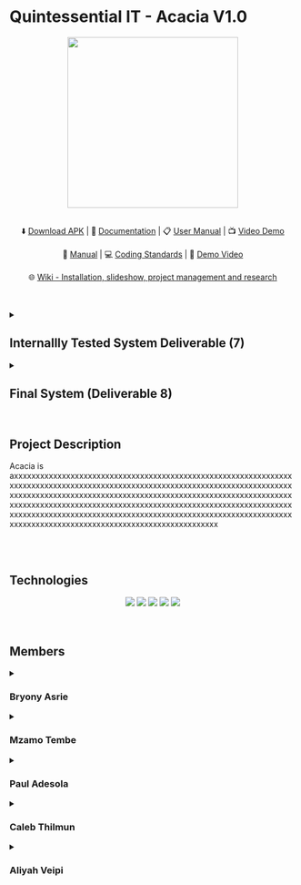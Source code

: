 # Quintessential IT - Acacia V1.0
<div class="img-container" align="center"> 
  <img height="300px" src="https://drive.google.com/uc?export=view&id=11MofvhN2ZiIfKMU1DzfDQCu-dPRbYDGU" /> <br/> <br/>
</div>

  <p align="center">
    ⬇️
    <a href="">Download APK</a>
    | 📝
    <a href="">Documentation</a>
    | 📋
    <a href="">User Manual</a>
    | 📺
    <a href="">Video Demo</a>
    <br> <br>
    📔
    <a href="">Manual</a>
    | 💻
    <a href="">Coding Standards</a>
    | 🎥 
    <a href="">Demo Video</a>
    <br> <br>
    🌐
    <a href="">Wiki - Installation, slideshow, project management and research</a>
    
  </p>
  <br />   <br />
  

  <details>
  <summary> <h2>Internallly Tested System Deliverable (7) </h2> </summary>
  <p align="left">
    🎥
    <a href=""> Demo </a>
    | 📝
    <a href=""> Documentation </a>
    | 📋
    <a href=""> Manual </a>
  </p> <br/>
  </details>
  
  <details>
  <summary> <h2> Final System (Deliverable 8) </h2> </summary>
  <p align="left">
    🎥
    <a href=""> Demo </a>
    | 📝
    <a href=""> Documentation </a>
    | 📋
    <a href=""> Manual </a>
  </p> <br/>
  </details>
  <br/>
    
<!-- Project Description  -->
<h2> Project Description </h2>
<div class="container">
  <p>Acacia is axxxxxxxxxxxxxxxxxxxxxxxxxxxxxxxxxxxxxxxxxxxxxxxxxxxxxxxxxxxxxxxxxxxxxxxxxxxxxxxxxxxxxxxxxxxxxxxxxxxxxxxxxxxxxxxxxxxxxxxxxxxxxxxxxxxxxxxxxxxxxxxxxxxxxxxxxxxxxxxxxxxxxxxxxxxxxxxxxxxxxxxxxxxxxxxxxxxxxxxxxxxxxxxxxxxxxxxxxxxxxxxxxxxxxxxxxxxxxxxxxxxxxxxxxxxxxxxxxxxxxxxxxxxxxxxxxxxxxxxxxxxxxxxxxxxxxxxxxxxxxxxxxxxxxxxxxxxxxxxxxxxxxxxxxxxxxxxxxxxxxxxxxxxxxxxxxxxxxxxxxxxxxxxxxxxx
  <p/>
</div>

<br> <br/> 

<!-- Technologies  -->
<h2> Technologies </h2>
<div class="container" align="center"> 
   <img src="https://img.shields.io/badge/Angular-DD0031?style=for-the-badge&logo=angular&logoColor=white" />
   <img src="https://img.shields.io/badge/Ionic-3880FF?style=for-the-badge&logo=ionic&logoColor=white" />
   <img src="https://img.shields.io/badge/ASP.NET-512BD4?style=for-the-badge&logo=dotnet&logoColor=white" />
   <img src="https://img.shields.io/badge/amazonaws-FF9900?style=for-the-badge&logo=amazonaws&logoColor=white" />
   <img src="https://img.shields.io/badge/SQL Server-CC2927?style=for-the-badge&logo=microsoftsqlserver&logoColor=white" />  
</div>
<br/> <br/>

  <!-- Team Members  -->
<h2> Members </h2>
  
<details>
  <summary><h3>Bryony Asrie </h3> </summary>
  <div markdown="1">
      <img align="left" height="380px" src="https://media.licdn.com/dms/image/C4E03AQHGquCksCCexg/profile-displayphoto-shrink_400_400/0/1614073989075?e=1687392000&v=beta&t=TJCXw0tiOKhGUCxr0QMpRiYY32RWe3hqYUxSZ8kS1iA" /> 
    
      <p>
        xxxxxxxxxxxxxxxxxxxxxxxxxxxxxxxxxxxxxxxxxxxxxxxxxxx
        xxxxxxxxxxxxxxxxxxxxxxxxxxxxxxxxxxxxxxxxxxxxxxxxxxx
        xxxxxxxxxxxxxxxxxxxxxxxxxxxxxxxxxxxxxxxxxxxxxxxxxxx
        xxxxxxxxxxxxxxxxxxxxxxxxxxxxxxxxxxxxxxxxxxxxxxxxxxx
        xxxxxxxxxxxxxxxxxxxxxxxxxxxxxxxxxxxxxxxxxxxxxxxxxxx
      </p>
    
  ![image](https://github-readme-stats.vercel.app/api?username=mzamotembe&theme=noctis_minimus)
    
  [![github](https://img.shields.io/badge/GitHub-100000?style=for-the-badge&logo=github&logoColor=white)](https://www.linkedin.com/in/bryony-asrie-67a469207/)
  [![linkedin](https://img.shields.io/badge/LinkedIn-0077B5?style=for-the-badge&logo=linkedin&logoColor=whit)](https://www.linkedin.com/in/bryony-asrie-67a469207/)
  </div>
 </details>
  
<details>
  <summary><h3>Mzamo Tembe</h3> </summary>
  <div markdown="1">
      <img align="left" height="380px" src="https://media.licdn.com/dms/image/D4D03AQHo1GadI5e3-w/profile-displayphoto-shrink_400_400/0/1665070269809?e=1687392000&v=beta&t=JSov-o5hE9ljd4s4hkQUdB0lWgtI4uifbY7QGUgK0pk" /> 
    
      <p>
        xxxxxxxxxxxxxxxxxxxxxxxxxxxxxxxxxxxxxxxxxxxxxxxxxxx
        xxxxxxxxxxxxxxxxxxxxxxxxxxxxxxxxxxxxxxxxxxxxxxxxxxx
        xxxxxxxxxxxxxxxxxxxxxxxxxxxxxxxxxxxxxxxxxxxxxxxxxxx
        xxxxxxxxxxxxxxxxxxxxxxxxxxxxxxxxxxxxxxxxxxxxxxxxxxx
        xxxxxxxxxxxxxxxxxxxxxxxxxxxxxxxxxxxxxxxxxxxxxxxxxxx
      </p>
    
  ![image](https://github-readme-stats.vercel.app/api?username=mzamotembe&theme=noctis_minimus)
    
  [![github](https://img.shields.io/badge/GitHub-100000?style=for-the-badge&logo=github&logoColor=white)](https://github.com/MzamoTembe)
  [![linkedin](https://img.shields.io/badge/LinkedIn-0077B5?style=for-the-badge&logo=linkedin&logoColor=whit)](https://www.linkedin.com/in/mzamotembe/)
  </div>
 </details>
  
<details>
  <summary><h3>Paul Adesola </h3> </summary>
  <div markdown="1">
      <img align="left" height="380px" src="https://media.licdn.com/dms/image/D4D03AQG_B8SwbEk3sg/profile-displayphoto-shrink_400_400/0/1676753062801?e=1687392000&v=beta&t=nyTFW41l4A9B8o3mfuoL8uJIW7zexDM1_PWF8Woiz_o" /> 
    
      <p>
        xxxxxxxxxxxxxxxxxxxxxxxxxxxxxxxxxxxxxxxxxxxxxxxxxxx
        xxxxxxxxxxxxxxxxxxxxxxxxxxxxxxxxxxxxxxxxxxxxxxxxxxx
        xxxxxxxxxxxxxxxxxxxxxxxxxxxxxxxxxxxxxxxxxxxxxxxxxxx
        xxxxxxxxxxxxxxxxxxxxxxxxxxxxxxxxxxxxxxxxxxxxxxxxxxx
        xxxxxxxxxxxxxxxxxxxxxxxxxxxxxxxxxxxxxxxxxxxxxxxxxxx
      </p>
    
  ![image](https://github-readme-stats.vercel.app/api?username=u04897294&theme=noctis_minimus)
    
  [![github](https://img.shields.io/badge/GitHub-100000?style=for-the-badge&logo=github&logoColor=white)](https://github.com/u04897294)
  [![linkedin](https://img.shields.io/badge/LinkedIn-0077B5?style=for-the-badge&logo=linkedin&logoColor=whit)](https://www.linkedin.com/in/paul-adesola-1b1079198/)
  </div>
</details>
  
<details>
  <summary><h3>Caleb Thilmun</h3> </summary>
  <div markdown="1">
      <img align="left" height="380px" src="https://media.licdn.com/dms/image/D4D03AQGtY0xwjuAEjA/profile-displayphoto-shrink_400_400/0/1679148827850?e=1687392000&v=beta&t=4OmXEZPqCuEoNZu6W-xd9BjkGbRb7iZ8C_1De_ckdf4" /> 
    
      <p>
        xxxxxxxxxxxxxxxxxxxxxxxxxxxxxxxxxxxxxxxxxxxxxxxxxxx
        xxxxxxxxxxxxxxxxxxxxxxxxxxxxxxxxxxxxxxxxxxxxxxxxxxx
        xxxxxxxxxxxxxxxxxxxxxxxxxxxxxxxxxxxxxxxxxxxxxxxxxxx
        xxxxxxxxxxxxxxxxxxxxxxxxxxxxxxxxxxxxxxxxxxxxxxxxxxx
        xxxxxxxxxxxxxxxxxxxxxxxxxxxxxxxxxxxxxxxxxxxxxxxxxxx
      </p>
    
  ![image](https://github-readme-stats.vercel.app/api?username=u20502509&theme=noctis_minimus)
    
  [![github](https://img.shields.io/badge/GitHub-100000?style=for-the-badge&logo=github&logoColor=white)](https://github.com/u20502509)
  [![linkedin](https://img.shields.io/badge/LinkedIn-0077B5?style=for-the-badge&logo=linkedin&logoColor=whit)](https://www.linkedin.com/in/caleb-thilmun-b44056151/)
  </div>
</details> 
  
<details>
  <summary><h3>Aliyah Veipi</h3> </summary>
  <div markdown="1">
      <img align="left" height="380px" src="https://media.licdn.com/dms/image/D4D03AQGwidFCvSiHiA/profile-displayphoto-shrink_400_400/0/1681149961034?e=1687392000&v=beta&t=L35celY3JMCPpKO8Psb9j--q_Hm92K3qQL9aD3TJ3No" /> 
    
      <p>
        xxxxxxxxxxxxxxxxxxxxxxxxxxxxxxxxxxxxxxxxxxxxxxxxxxx
        xxxxxxxxxxxxxxxxxxxxxxxxxxxxxxxxxxxxxxxxxxxxxxxxxxx
        xxxxxxxxxxxxxxxxxxxxxxxxxxxxxxxxxxxxxxxxxxxxxxxxxxx
        xxxxxxxxxxxxxxxxxxxxxxxxxxxxxxxxxxxxxxxxxxxxxxxxxxx
        xxxxxxxxxxxxxxxxxxxxxxxxxxxxxxxxxxxxxxxxxxxxxxxxxxx
      </p>
  
  ![image](https://github-readme-stats.vercel.app/api?username=21504394&theme=noctis_minimus)
    
  [![github](https://img.shields.io/badge/GitHub-100000?style=for-the-badge&logo=github&logoColor=white)](https://github.com/21504394)
  [![linkedin](https://img.shields.io/badge/LinkedIn-0077B5?style=for-the-badge&logo=linkedin&logoColor=whit)](https://www.linkedin.com/in/aliyah-veipi-4ba799161/)
  </div>
</details>
<br/>
